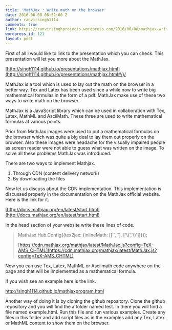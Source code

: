 ```yaml
---
title: 'MathJax : Write math on the browser'
date: 2016-06-08 08:52:00 Z
author: ranvirsingh1114
comments: true
link: https://ranvirsinghprojects.wordpress.com/2016/06/08/mathjax-write-math-on-the-browser/
wordpress_id: 121
layout: post
---
```


First of all I would like to link to the presentation which you can check. This presentation will let you more about the MathJax.

[http://singh1114.github.io/presentations/mathjax.html](http://singh1114.github.io/presentations/mathjax.html#/)/

MathJax is a tool which is used to lay out the math on the browser in a better way. Tex and Latex has been used since a while now to write big mathematical formulas in the form of a pdf. MathJax make use of these two ways to write math on the browser.

MathJax is a JavaScript library which can be used in collaboration with Tex, Latex, MathML and AsciiMath. These three are used to write mathematical formulas at various points.

Prior from MathJax images were used to put a mathematical formulas on the browser which was quite a big deal to lay them out properly on the browser. Also these images were headache for the visually impaired people as screen reader were not able to guess what was written on the image. To solve all these problems MathJax was introduced.

There are two ways to implement Mathjax.
 	
  1. Through CDN (content delivery network)	
  2. By downloading the files

Now let us discuss about the CDN implementation. This implementation is discussed properly in the documentation on the MathJax official website. Here is the link for it.

[http://docs.mathjax.org/en/latest/start.html](http://docs.mathjax.org/en/latest/start.html)

In the head section of your website write these lines of code.


<blockquote><head>

MathJax.Hub.Config({tex2jax: {inlineMath: [['$','$'], ['\\(','\\)']]}});

[https://cdn.mathjax.org/mathjax/latest/MathJax.js?config=TeX-AMS_CHTML](https://cdn.mathjax.org/mathjax/latest/MathJax.js?config=TeX-AMS_CHTML)
</head></blockquote>


Now you can use Tex, Latex, MathML or Asciimath code anywhere on the page and that will be implemented as a mathematical formula.

If you wish see an example here is the link.

http://singh1114.github.io/mathjaxprogram.html

Another way of doing it is by cloning the github repository. Clone the github repository and you will find the a folder named test. In there you will find a file named example.html. Run this file and run various examples. Create any files in this folder and add script files as in the examples add any Tex, Latex or MathML content to show them on the browser.
